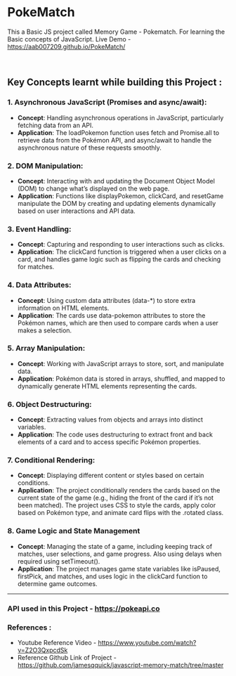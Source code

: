 # PokeMatch
This a Basic JS project called Memory Game - Pokematch. For learning the Basic concepts of JavaScript.
Live Demo - https://aab007209.github.io/PokeMatch/

<br />

## Key Concepts learnt while building this Project :

### 1. Asynchronous JavaScript (Promises and async/await):
   * **Concept**: Handling asynchronous operations in JavaScript, particularly fetching data from an API.
   * **Application**: The loadPokemon function uses fetch and Promise.all to retrieve data from the Pokémon API, and async/await to handle the asynchronous nature of these requests smoothly.

### 2. DOM Manipulation:
   * **Concept**: Interacting with and updating the Document Object Model (DOM) to change what’s displayed on the web page.
   * **Application**: Functions like displayPokemon, clickCard, and resetGame manipulate the DOM by creating and updating elements dynamically based on user interactions and API data.

### 3. Event Handling:
  * **Concept**: Capturing and responding to user interactions such as clicks.
  * **Application**: The clickCard function is triggered when a user clicks on a card, and handles game logic such as flipping the cards and checking for matches.

### 4. Data Attributes:
  * **Concept**: Using custom data attributes (data-*) to store extra information on HTML elements.
  * **Application**: The cards use data-pokemon attributes to store the Pokémon names, which are then used to compare cards when a user makes a selection.

### 5. Array Manipulation:
  * **Concept**: Working with JavaScript arrays to store, sort, and manipulate data.
  * **Application**: Pokémon data is stored in arrays, shuffled, and mapped to dynamically generate HTML elements representing the cards.

### 6. Object Destructuring:
  * **Concept**: Extracting values from objects and arrays into distinct variables.
  * **Application**: The code uses destructuring to extract front and back elements of a card and to access specific Pokémon properties.

### 7. Conditional Rendering:
  * **Concept**: Displaying different content or styles based on certain conditions.
  * **Application**: The project conditionally renders the cards based on the current state of the game (e.g., hiding the front of the card if it’s not been matched). The project uses CSS to style the cards, apply color based on Pokémon type, and animate card flips with the .rotated class.

### 8. Game Logic and State Management
  * **Concept**: Managing the state of a game, including keeping track of matches, user selections, and game progress. Also using delays when required using setTimeout().
  * **Application**: The project manages game state variables like isPaused, firstPick, and matches, and uses logic in the clickCard function to determine game outcomes.

<hr />

### API used in this Project - https://pokeapi.co

### References :
* Youtube Reference Video - https://www.youtube.com/watch?v=Z2O3QxpcdSk
* Reference Github Link of Project - https://github.com/jamesqquick/javascript-memory-match/tree/master

